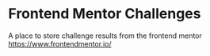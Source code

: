 # Frontend Mentor Challenges
A place to store challenge results from the frontend mentor
<https://www.frontendmentor.io/>
